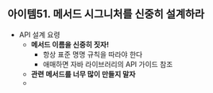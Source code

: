 ## 아이템51. 메서드 시그니처를 신중히 설계하라
* API 설계 요령
	* **메서드 이름을 신중히 짓자!**
		* 항상 표준 명명 규칙을 따라야 한다
		* 애매하면 자바 라이브러리의 API 가이드 참조
	* **관련 메서드를 너무 많이 만들지 말자**
	* 
<!--stackedit_data:
eyJoaXN0b3J5IjpbNDU1Mzg0MjM0XX0=
-->
